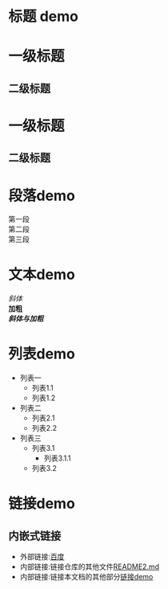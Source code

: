 # 标题 demo
# 一级标题
## 二级标题
一级标题
===
二级标题
---

# 段落demo
第一段  
第二段  
第三段

# 文本demo 
*斜体*  
**加粗**  
***斜体与加粗***  



# 列表demo
- 列表一  
  - 列表1.1
  - 列表1.2
- 列表二
  - 列表2.1
  - 列表2.2
- 列表三
  - 列表3.1
    - 列表3.1.1
  - 列表3.2
  
# 链接demo  
## 内嵌式链接
- 外部链接:[百度](https://www.baidu.com)
- 内部链接:链接仓库的其他文件[README2.md](README2.md)
- 内部链接:链接本文档的其他部分[链接demo](README.md#链接demo) 
